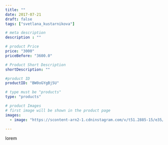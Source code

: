 ```yaml
---
title: ""
date: 2017-07-21
draft: false
tags: ["svetlana_kustarnikova"]

# meta description
description : ""

# product Price
price: "3000"
priceBefore: "3600.0"

# Product Short Description
shortDescription: ""

#product ID
productID: "BW0oGYgBj5U"

# type must be "products"
type: "products"

# product Images
# first image will be shown in the product page
images:
  - image: "https://scontent-arn2-1.cdninstagram.com/v/t51.2885-15/e35/20180596_105763913426122_8936887405995098112_n.jpg?se=7&tp=1&_nc_ht=scontent-arn2-1.cdninstagram.com&_nc_cat=110&_nc_ohc=y0ITJQMoPFYAX8G2adT&ccb=7-4&oh=7e12d279da63239a3018ad5eaf18967a&oe=60832D5D&ig_cache_key=MTU2NDA1MTMzMTA4ODc5MzE3Mg%3D%3D.2-ccb7-4"

---
```

lorem
